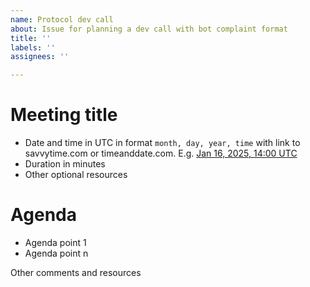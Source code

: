 ```yaml
---
name: Protocol dev call
about: Issue for planning a dev call with bot complaint format 
title: ''
labels: ''
assignees: ''

---
```


# Meeting title 

- Date and time in UTC in format `month, day, year, time` with link to savvytime.com or timeanddate.com. E.g. [Jan 16, 2025, 14:00 UTC](https://savvytime.com/converter/utc/jan-16-2025/2pm)
- Duration in minutes
- Other optional resources 

# Agenda 

- Agenda point 1 
- Agenda point n 

Other comments and resources
